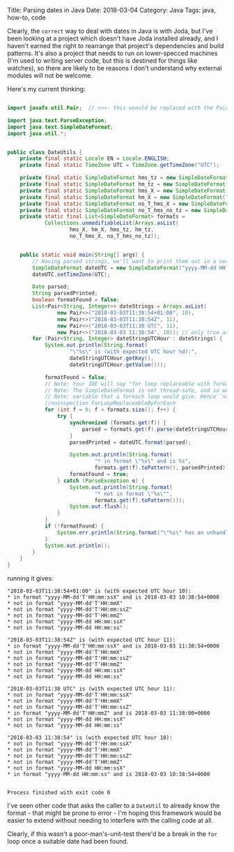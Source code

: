 Title: Parsing dates in Java
Date: 2018-03-04
Category: Java
Tags: java, how-to, code

Clearly, the ``correct`` way to deal with dates in Java is with Joda, but I've been looking at a project which
doesn't have Joda installed already, and I haven't earned the right to rearrange that project's dependencies and
build patterns. It's also a project that needs to run on lower-specced machines (I'm used to writing server code,
but this is destined for things like watches), so there are likely to be reasons I don't understand why external
modules will not be welcome.

Here's my current thinking:

```java

import javafx.util.Pair;  // <<<- this woould be replaced with the Pair in the Android SDK

import java.text.ParseException;
import java.text.SimpleDateFormat;
import java.util.*;


public class DateUtils {
    private final static Locale EN = Locale.ENGLISH;
    private final static TimeZone UTC = TimeZone.getTimeZone("UTC");

    private final static SimpleDateFormat hms_tz = new SimpleDateFormat("yyyy-MM-dd'T'HH:mm:ssZ");
    private final static SimpleDateFormat hm_tz = new SimpleDateFormat("yyyy-MM-dd'T'HH:mmZ");
    private final static SimpleDateFormat hms_X = new SimpleDateFormat("yyyy-MM-dd'T'HH:mm:ssX");
    private final static SimpleDateFormat hm_X = new SimpleDateFormat("yyyy-MM-dd'T'HH:mmX");
    private final static SimpleDateFormat no_T_hms_X = new SimpleDateFormat("yyyy-MM-dd HH:mm:ssX");
    private final static SimpleDateFormat no_T_hms_no_tz = new SimpleDateFormat("yyyy-MM-dd HH:mm:ss");
    private static final List<SimpleDateFormat> formats =
            Collections.unmodifiableList(Arrays.asList(
                    hms_X, hm_X, hms_tz, hm_tz,
                    no_T_hms_X, no_T_hms_no_tz));


    public static void main(String[] args) {
        // Having parsed strings, we'll want to print them out in a very specific format later
        SimpleDateFormat dateUTC = new SimpleDateFormat("yyyy-MM-dd HH:mm:ssZ", EN);
        dateUTC.setTimeZone(UTC);

        Date parsed;
        String parsedPrinted;
        boolean formatFound = false;
        List<Pair<String, Integer>> dateStrings = Arrays.asList(
                new Pair<>("2018-03-03T11:38:54+01:00", 10),
                new Pair<>("2018-03-03T11:38:54Z", 11),
                new Pair<>("2018-03-03T11:38 UTC", 11),
                new Pair<>("2018-03-03 11:38:54", 10)); // only true as my Timezone is UTC+1 right now.
        for (Pair<String, Integer> dateStringUTCHour : dateStrings) {
            System.out.println(String.format(
                    "\"%s\" is (with expected UTC hour %d):",
                    dateStringUTCHour.getKey(),
                    dateStringUTCHour.getValue()));

            formatFound = false;
            // Note: Your IDE will say "for loop replaceable with foreach" - don't do it!
            // Note: The SimpleDateFormat is not thread-safe, and so we need to synchronise on it, but not on the local
            // Note: variable that a foreach loop would give. Hence `noinspection ForLoopReplaceableByForEach`
            //noinspection ForLoopReplaceableByForEach
            for (int f = 0; f < formats.size(); f++) {
                try {
                    synchronized (formats.get(f)) {
                        parsed = formats.get(f).parse(dateStringUTCHour.getKey());
                    }
                    parsedPrinted = dateUTC.format(parsed);

                    System.out.println(String.format(
                            "* in format \"%s\" and is %s",
                            formats.get(f).toPattern(), parsedPrinted));
                    formatFound = true;
                } catch (ParseException e) {
                    System.out.println(String.format(
                            "* not in format \"%s\"",
                            formats.get(f).toPattern()));
                    System.out.flush();
                }
            }
            if (!formatFound) {
                System.err.println(String.format("\"%s\" has an unhandled format", dateStringUTCHour.getKey()));
            }
            System.out.println();
        }
    }
}
```

running it gives:

```
"2018-03-03T11:38:54+01:00" is (with expected UTC hour 10):
* in format "yyyy-MM-dd'T'HH:mm:ssX" and is 2018-03-03 10:38:54+0000
* not in format "yyyy-MM-dd'T'HH:mmX"
* not in format "yyyy-MM-dd'T'HH:mm:ssZ"
* not in format "yyyy-MM-dd'T'HH:mmZ"
* not in format "yyyy-MM-dd HH:mm:ssX"
* not in format "yyyy-MM-dd HH:mm:ss"

"2018-03-03T11:38:54Z" is (with expected UTC hour 11):
* in format "yyyy-MM-dd'T'HH:mm:ssX" and is 2018-03-03 11:38:54+0000
* not in format "yyyy-MM-dd'T'HH:mmX"
* not in format "yyyy-MM-dd'T'HH:mm:ssZ"
* not in format "yyyy-MM-dd'T'HH:mmZ"
* not in format "yyyy-MM-dd HH:mm:ssX"
* not in format "yyyy-MM-dd HH:mm:ss"

"2018-03-03T11:38 UTC" is (with expected UTC hour 11):
* not in format "yyyy-MM-dd'T'HH:mm:ssX"
* not in format "yyyy-MM-dd'T'HH:mmX"
* not in format "yyyy-MM-dd'T'HH:mm:ssZ"
* in format "yyyy-MM-dd'T'HH:mmZ" and is 2018-03-03 11:38:00+0000
* not in format "yyyy-MM-dd HH:mm:ssX"
* not in format "yyyy-MM-dd HH:mm:ss"

"2018-03-03 11:38:54" is (with expected UTC hour 10):
* not in format "yyyy-MM-dd'T'HH:mm:ssX"
* not in format "yyyy-MM-dd'T'HH:mmX"
* not in format "yyyy-MM-dd'T'HH:mm:ssZ"
* not in format "yyyy-MM-dd'T'HH:mmZ"
* not in format "yyyy-MM-dd HH:mm:ssX"
* in format "yyyy-MM-dd HH:mm:ss" and is 2018-03-03 10:38:54+0000


Process finished with exit code 0
```

I've seen other code that asks the caller to a ``DateUtil`` to already know the format - that might be prone
to error - I'm hoping this framework would be easier to extend without needing to interfere with the calling
code at all.

Clearly, if this wasn't a poor-man's-unit-test there'd be a break in the ``for`` loop once a suitable date
had been found.